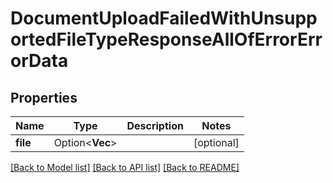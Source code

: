 # DocumentUploadFailedWithUnsupportedFileTypeResponseAllOfErrorErrorData

## Properties

Name | Type | Description | Notes
------------ | ------------- | ------------- | -------------
**file** | Option<**Vec<String>**> |  | [optional]

[[Back to Model list]](../README.md#documentation-for-models) [[Back to API list]](../README.md#documentation-for-api-endpoints) [[Back to README]](../README.md)


